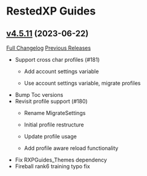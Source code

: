 # RestedXP Guides

## [v4.5.11](https://github.com/RestedXP/RXPGuides/tree/v4.5.11) (2023-06-22)
[Full Changelog](https://github.com/RestedXP/RXPGuides/compare/v4.5.10...v4.5.11) [Previous Releases](https://github.com/RestedXP/RXPGuides/releases)

- Support cross char profiles (#181)  
    * Add account settings variable  
    * Use account settings variable, migrate profiles  
- Bump Toc versions  
- Revisit profile support (#180)  
    * Rename MigrateSettings  
    * Initial profile restructure  
    * Update profile usage  
    * Add profile aware reload functionality  
- Fix RXPGuides\_Themes dependency  
- Fireball rank6 training typo fix  
